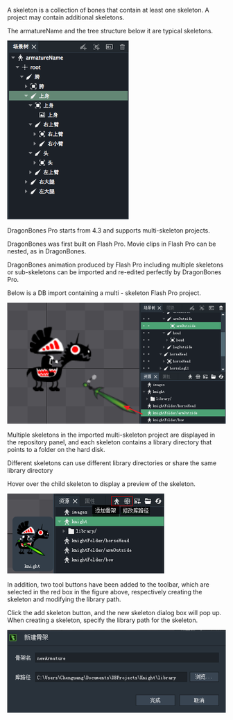 A skeleton is a collection of bones that contain at least one skeleton. A project may contain additional skeletons.

The armatureName and the tree structure below it are typical skeletons.

![](5576af50e0f98.png)

DragonBones Pro starts from 4.3 and supports multi-skeleton projects.

DragonBones was first built on Flash Pro. Movie clips in Flash Pro can be nested, as in DragonBones.

DragonBones animation produced by Flash Pro including multiple skeletons or sub-skeletons can be imported and re-edited perfectly by DragonBones Pro.

Below is a DB import containing a multi - skeleton Flash Pro project.

![](566538b0157d4.png)

Multiple skeletons in the imported multi-skeleton project are displayed in the repository panel, and each skeleton contains a library directory that points to a folder on the hard disk.

Different skeletons can use different library directories or share the same library directory

Hover over the child skeleton to display a preview of the skeleton.

![](56653d3bd7b5e.png)

In addition, two tool buttons have been added to the toolbar, which are selected in the red box in the figure above, respectively creating the skeleton and modifying the library path.

Click the add skeleton button, and the new skeleton dialog box will pop up. When creating a skeleton, specify the library path for the skeleton.

![](566538afd7dc6.png)